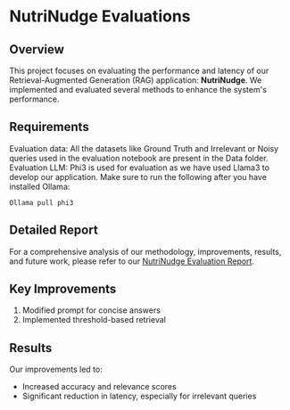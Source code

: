 # NutriNudge Evaluations

## Overview
This project focuses on evaluating the performance and latency of our Retrieval-Augmented Generation (RAG) application: **NutriNudge**. 
We implemented and evaluated several methods to enhance the system's performance.

## Requirements

Evaluation data: All the datasets like Ground Truth and Irrelevant or Noisy queries used in the evaluation notebook are present in the Data folder. 
Evaluation LLM: Phi3 is used for evaluation as we have used Llama3 to develop our application. Make sure to run the following after you have installed Ollama:
```
Ollama pull phi3
```
## Detailed Report
For a comprehensive analysis of our methodology, improvements, results, and future work, please refer to our [NutriNudge Evaluation Report](https://github.com/chakraborty-arnab/NutriNudge/blob/main/Evaluation/NutriNudge%20Evaluation%20Report.pdf).

## Key Improvements
1. Modified prompt for concise answers
2. Implemented threshold-based retrieval

## Results
Our improvements led to:
- Increased accuracy and relevance scores
- Significant reduction in latency, especially for irrelevant queries


